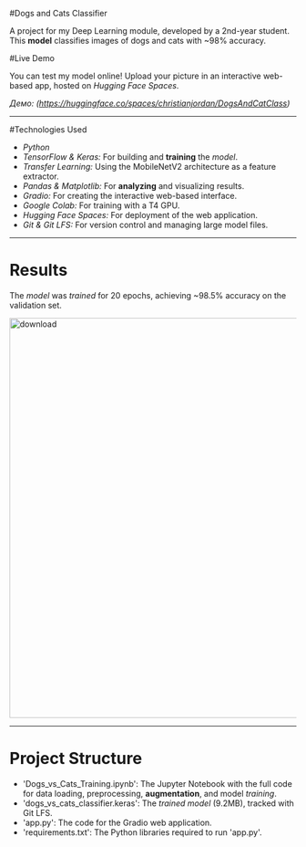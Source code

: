 #Dogs and Cats Classifier 

A project for my Deep Learning module, developed by a 2nd-year student. This **model** classifies images of dogs and cats with ~98% accuracy.

#Live Demo

You can test my model online! Upload your picture in an interactive web-based app, hosted on *Hugging Face Spaces*.

*Демо: (https://huggingface.co/spaces/christianjordan/DogsAndCatClass)*

--------

#Technologies Used

* *Python*
* *TensorFlow & Keras:* For building and **training** the *model*.
* *Transfer Learning:* Using the MobileNetV2 architecture as a feature extractor.
* *Pandas & Matplotlib:* For **analyzing** and visualizing results.
* *Gradio:* For creating the interactive web-based interface.
* *Google Colab:* For training with a T4 GPU.
* *Hugging Face Spaces:* For deployment of the web application.
* *Git & Git LFS:* For version control and managing large model files.

---------

# Results

The *model* was *trained* for 20 epochs, achieving ~98.5% accuracy on the validation set.

<img width="689" height="701" alt="download" src="https://github.com/user-attachments/assets/c5d22d4c-e8cc-47da-bc7e-07f4ac7a4d8d" />

---

# Project Structure

* 'Dogs_vs_Cats_Training.ipynb': The Jupyter Notebook with the full code for data loading, preprocessing, **augmentation**, and model *training*.
* 'dogs_vs_cats_classifier.keras': The *trained model* (9.2MB), tracked with Git LFS.
* 'app.py': The code for the Gradio web application.
* 'requirements.txt': The Python libraries required to run 'app.py'.
